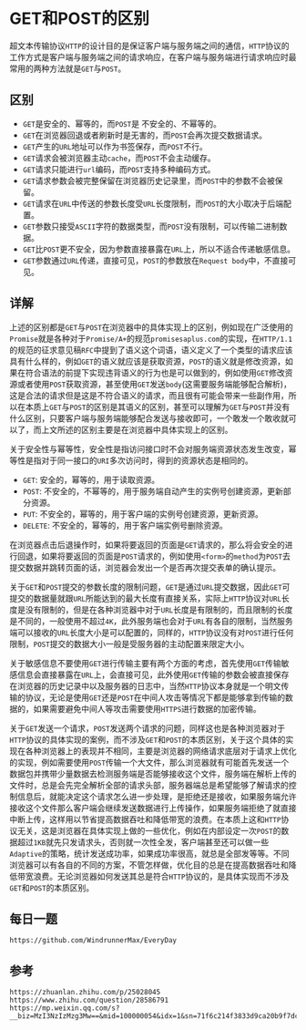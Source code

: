 # GET和POST的区别
超文本传输协议`HTTP`的设计目的是保证客户端与服务端之间的通信，`HTTP`协议的工作方式是客户端与服务端之间的请求响应，在客户端与服务端进行请求响应时最常用的两种方法就是`GET`与`POST`。

## 区别
* `GET`是安全的、幂等的，而`POST`是 不安全的、不幂等的。
* `GET`在浏览器回退或者刷新时是无害的，而`POST`会再次提交数据请求。
* `GET`产生的`URL`地址可以作为书签保存，而`POST`不行。
* `GET`请求会被浏览器主动`cache`，而`POST`不会主动缓存。
* `GET`请求只能进行`url`编码，而`POST`支持多种编码方式。
* `GET`请求参数会被完整保留在浏览器历史记录里，而`POST`中的参数不会被保留。
* `GET`请求在`URL`中传送的参数长度受`URL`长度限制，而`POST`的大小取决于后端配置。
* `GET`参数只接受`ASCII`字符的数据类型，而`POST`没有限制，可以传输二进制数据。
* `GET`比`POST`更不安全，因为参数直接暴露在`URL`上，所以不适合传递敏感信息。
* `GET`参数通过`URL`传递，直接可见，`POST`的参数放在`Request body`中，不直接可见。

## 详解
上述的区别都是`GET`与`POST`在浏览器中的具体实现上的区别，例如现在广泛使用的`Promise`就是各种对于`Promise/A+`的规范`promisesaplus.com`的实现，在`HTTP/1.1`的规范的征求意见稿`RFC`中提到了语义这个词语，语义定义了一个类型的请求应该具有什么样的，例如`GET`的语义就应该是获取资源，`POST`的语义就是修改资源，如果在符合语法的前提下实现违背语义的行为也是可以做到的，例如使用`GET`修改资源或者使用`POST`获取资源，甚至使用`GET`发送`body`(这需要服务端能够配合解析)，这是合法的请求但是这是不符合语义的请求，而且很有可能会带来一些副作用，所以在本质上`GET`与`POST`的区别是其语义的区别，甚至可以理解为`GET`与`POST`并没有什么区别，只要客户端与服务端能够配合发送与接收即可，一个敢发一个敢收就可以了，而上文所述的区别主要是在浏览器中具体实现上的区别。  

关于安全性与幂等性，安全性是指访问接口时不会对服务端资源状态发生改变，幂等性是指对于同一接口的`URI`多次访问时，得到的资源状态是相同的。
* `GET`: 安全的，幂等的，用于读取资源。
* `POST`: 不安全的，不幂等的，用于服务端自动产生的实例号创建资源，更新部分资源。
* `PUT`: 不安全的，幂等的，用于客户端的实例号创建资源，更新资源。
* `DELETE`: 不安全的，幂等的，用于客户端实例号删除资源。

在浏览器点击后退操作时，如果将要返回的页面是`GET`请求的，那么将会安全的进行回退，如果将要返回的页面是`POST`请求的，例如使用`<form>`的`method`为`POST`去提交数据并跳转页面的话，浏览器会发出一个是否再次提交表单的确认提示。

关于`GET`和`POST`提交的参数长度的限制问题，`GET`是通过`URL`提交数据，因此`GET`可提交的数据量就跟`URL`所能达到的最大长度有直接关系，实际上`HTTP`协议对`URL`长度是没有限制的，但是在各种浏览器中对于`URL`长度是有限制的，而且限制的长度是不同的，一般使用不超过`4K`，此外服务端也会对于`URL`有各自的限制，当然服务端可以接收的`URL`长度大小是可以配置的，同样的，`HTTP`协议没有对`POST`进行任何限制，`POST`提交的数据大小一般是受服务器的主动配置来限定大小。

关于敏感信息不要使用`GET`进行传输主要有两个方面的考虑，首先使用`GET`传输敏感信息会直接暴露在`URL`上，会直接可见，此外使用`GET`传输的参数会被直接保存在浏览器的历史记录中以及服务器的日志中，当然`HTTP`协议本身就是一个明文传输的协议，无论是使用`GET`还是`POST`在中间人攻击等情况下都是能够拿到传输的数据的，如果需要避免中间人等攻击需要使用`HTTPS`进行数据的加密传输。

关于`GET`发送一个请求，`POST`发送两个请求的问题，同样这也是各种浏览器对于`HTTP`协议的具体实现的案例，而不涉及`GET`和`POST`的本质区别，关于这个具体的实现在各种浏览器上的表现并不相同，主要是浏览器的网络请求底层对于请求上优化的实现，例如需要使用`POST`传输一个大文件，那么浏览器就有可能首先发送一个数据包并携带少量数据去检测服务端是否能够接收这个文件，服务端在解析上传的文件时，总是会先完全解析全部的请求头部，服务器端总是希望能够了解请求的控制信息后，就能决定这个请求怎么进一步处理，是拒绝还是接收，如果服务端允许接收这个文件那么客户端会继续发送数据进行上传操作，如果服务端拒绝了就直接中断上传，这样用以节省提高数据吞吐和降低带宽的浪费。在本质上这和`HTTP`协议无关，这是浏览器在具体实现上做的一些优化，例如在内部设定一次`POST`的数据超过`1KB`就先只发请求头，否则就一次性全发，客户端甚至还可以做一些`Adaptive`的策略，统计发送成功率，如果成功率很高，就总是全部发等等。不同浏览器可以有各自的不同的方案，不管怎样做，优化目的总是在提高数据吞吐和降低带宽浪费。无论浏览器如何发送其总是符合`HTTP`协议的，是具体实现而不涉及`GET`和`POST`的本质区别。



## 每日一题

```
https://github.com/WindrunnerMax/EveryDay
```

## 参考

```
https://zhuanlan.zhihu.com/p/25028045
https://www.zhihu.com/question/28586791
https://mp.weixin.qq.com/s?__biz=MzI3NzIzMzg3Mw==&mid=100000054&idx=1&sn=71f6c214f3833d9ca20b9f7dcd9d33e4
```
